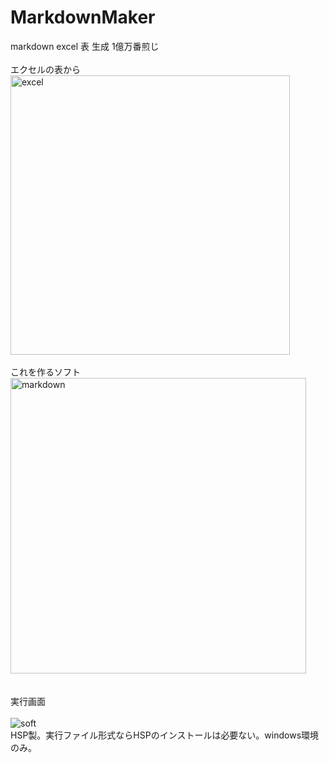 # MarkdownMaker
markdown excel 表 生成 1億万番煎じ<br>
<br>
エクセルの表から<br>
<img width="447" alt="excel" src="https://user-images.githubusercontent.com/44022497/68692502-f6259180-05b8-11ea-9d8c-f717a044da73.png"><br>
<br>
これを作るソフト<br>
<img width="473" alt="markdown" src="https://user-images.githubusercontent.com/44022497/68692415-cbd3d400-05b8-11ea-9b66-0c104527cb97.png"><br>
<br>
<br>
実行画面<br>
<br>
![soft](https://user-images.githubusercontent.com/44022497/68692855-8c59b780-05b9-11ea-8183-24e566f99e2d.png)<br>
HSP製。実行ファイル形式ならHSPのインストールは必要ない。windows環境のみ。<br>
